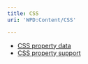 ```yaml
---
title: CSS
uri: 'WPD:Content/CSS'

---
```

-   [CSS property data](/WPD:Content/CSS/property_data)
-   [CSS property support](/WPD:Content/CSS/property_support)
